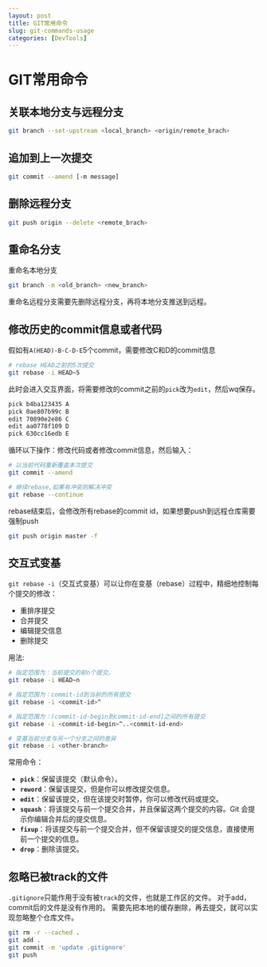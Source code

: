 ```yaml
---
layout: post
title: GIT常用命令
slug: git-commands-usage
categories: [DevTools]
---
```


# GIT常用命令

##  关联本地分支与远程分支

```bash
git branch --set-upstream <local_branch> <origin/remote_brach>
```

## 追加到上一次提交

```bash
git commit --amend [-m message]
```

##  删除远程分支

```bash
git push origin --delete <remote_brach>
```

## 重命名分支

重命名本地分支

```bash
git branch -m <old_branch> <new_branch>
```

重命名远程分支需要先删除远程分支，再将本地分支推送到远程。

## 修改历史的commit信息或者代码

假如有`A(HEAD)-B-C-D-E`5个commit，需要修改C和D的commit信息

```bash
# rebase HEAD之前的5次提交
git rebase -i HEAD~5
```

此时会进入交互界面，将需要修改的commit之前的`pick`改为`edit`，然后wq保存。

```bash
pick b4ba123435 A
pick 0ae807b99c B
edit 70890e2e86 C
edit aa0778f109 D
pick 630cc16edb E
```

循环以下操作：修改代码或者修改commit信息，然后输入：

```bash
# 以当前代码重新覆盖本次提交
git commit --amend

# 继续rebase,如果有冲突则解决冲突
git rebase --continue
```

rebase结束后，会修改所有rebase的commit id，如果想要push到远程仓库需要强制push

```bash
git push origin master -f
```

## 交互式变基

`git rebase -i`（交互式变基）可以让你在变基（rebase）过程中，精细地控制每个提交的修改：

+   重排序提交
+   合并提交
+   编辑提交信息
+   删除提交

用法:

```bash
# 指定范围为：当前提交的前n个提交。
git rebase -i HEAD~n

# 指定范围为：commit-id到当前的所有提交
git rebase -i <commit-id>^

# 指定范围为：(commit-id-begin到commit-id-end]之间的所有提交
git rebase -i <commit-id-begin>^..<commit-id-end>

# 变基当前分支与另一个分支之间的差异
git rebase -i <other-branch>
```

常用命令：

+   **`pick`**：保留该提交（默认命令）。
+   **`reword`**：保留该提交，但是你可以修改提交信息。
+   **`edit`**：保留该提交，但在该提交时暂停，你可以修改代码或提交。
+   **`squash`**：将该提交与前一个提交合并，并且保留这两个提交的内容。Git 会提示你编辑合并后的提交信息。
+   **`fixup`**：将该提交与前一个提交合并，但不保留该提交的提交信息，直接使用前一个提交的信息。
+   **`drop`**：删除该提交。

## 忽略已被track的文件
`.gitignore`只能作用于没有被`track`的文件，也就是工作区的文件。
对于add，commit后的文件是没有作用的。
需要先把本地的缓存删除，再去提交，就可以实现忽略整个仓库文件。
```bash
git rm -r --cached .
git add .
git commit -m 'update .gitignore'
git push
```